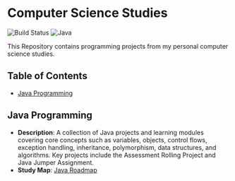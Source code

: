 
# Computer Science Studies

![Build Status](https://img.shields.io/badge/build-passing-brightgreen)
![Java](https://img.shields.io/badge/language-Java-orange)

This Repository contains programming projects from my personal computer science studies.

## Table of Contents
- [Java Programming](#java-programming)

## Java Programming
- **Description**: A collection of Java projects and learning modules covering core concepts such as variables, objects, 
    control flows, exception handling, inheritance, polymorphism, data structures, and algorithms. 
    Key projects include the Assessment Rolling Project and Java Jumper Assignment.
- **Study Map**: [Java Roadmap](https://github.com/ByteToBits/CompScience/blob/main/Java%20Programming/Java%20Roadmap.jpg)